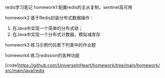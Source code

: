 redis学习笔记
homework1:配置redis的主从复制，sentinel高可用

homework2:基于Redis封装分布式数据操作：
 1. 在Java中实现一个简单的分布式锁；
 2. 在Java中实现一个分布式计数器，模拟减库存
          
homework3:练习示例代码里下列类中的作业题

homework4:练习redission的各种功能

[code]https://github.com/UniverseInHeart/homework/tree/main/homework/src/main/java/redis
